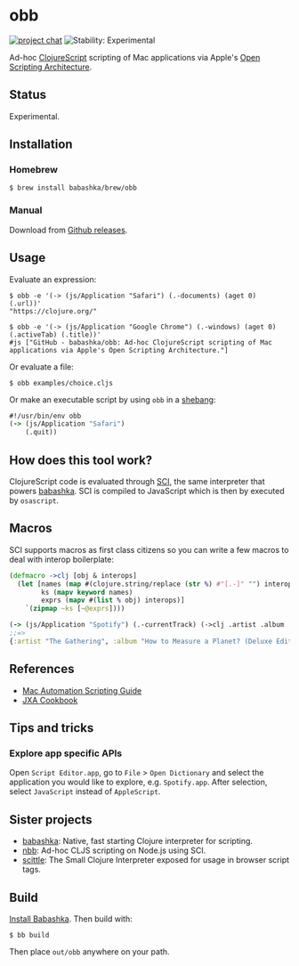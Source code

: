 # obb

[![project chat](https://img.shields.io/badge/slack-join_chat-brightgreen.svg)](https://app.slack.com/client/T03RZGPFR/C02S1220XRV)
![Stability: Experimental](https://img.shields.io/badge/stability-experimental-orange.svg)

Ad-hoc [ClojureScript](https://clojurescript.org/) scripting of Mac applications via Apple's [Open Scripting Architecture](https://developer.apple.com/library/archive/documentation/LanguagesUtilities/Conceptual/MacAutomationScriptingGuide/).

## Status

Experimental.

## Installation

### Homebrew

``` shell
$ brew install babashka/brew/obb
```

### Manual

Download from [Github releases](https://github.com/babashka/obb/releases).

## Usage

Evaluate an expression:

``` shell
$ obb -e '(-> (js/Application "Safari") (.-documents) (aget 0) (.url))'
"https://clojure.org/"
```

``` shell
$ obb -e '(-> (js/Application "Google Chrome") (.-windows) (aget 0) (.activeTab) (.title))'
#js ["GitHub - babashka/obb: Ad-hoc ClojureScript scripting of Mac applications via Apple's Open Scripting Architecture."]
```

Or evaluate a file:

``` shell
$ obb examples/choice.cljs
```

Or make an executable script by using `obb` in a [shebang](https://en.wikipedia.org/wiki/Shebang_(Unix)):

``` clojure
#!/usr/bin/env obb
(-> (js/Application "Safari")
    (.quit))
```

## How does this tool work?

ClojureScript code is evaluated through [SCI](https://github.com/borkdude/sci), the same interpreter that powers [babashka](https://babashka.org/). SCI is compiled to JavaScript which is then by executed by `osascript`.

## Macros

SCI supports macros as first class citizens so you can write a few macros to deal with interop boilerplate:

``` clojure
(defmacro ->clj [obj & interops]
  (let [names (map #(clojure.string/replace (str %) #"[.-]" "") interops)
        ks (mapv keyword names)
        exprs (mapv #(list % obj) interops)]
    `(zipmap ~ks [~@exprs])))

(-> (js/Application "Spotify") (.-currentTrack) (->clj .artist .album .name))
;;=>
{:artist "The Gathering", :album "How to Measure a Planet? (Deluxe Edition)", :name "Travel"}
```

## References

- [Mac Automation Scripting Guide](https://developer.apple.com/library/archive/documentation/LanguagesUtilities/Conceptual/MacAutomationScriptingGuide/GettoKnowScriptEditor.html#//apple_ref/doc/uid/TP40016239-CH5-SW1)
- [JXA Cookbook](https://github.com/JXA-Cookbook/JXA-Cookbook/wiki)

## Tips and tricks

### Explore app specific APIs

Open `Script Editor.app`, go to `File` > `Open Dictionary` and select the
application you would like to explore, e.g. `Spotify.app`.  After selection,
select `JavaScript` instead of `AppleScript`.

## Sister projects

- [babashka](https://github.com/babashka/babashka): Native, fast starting Clojure interpreter for scripting.
- [nbb](https://github.com/babashka/nbb): Ad-hoc CLJS scripting on Node.js using SCI.
- [scittle](https://github.com/babashka/scittle): The Small Clojure Interpreter exposed for usage in browser script tags.

## Build

[Install Babashka](https://github.com/babashka/babashka/#installation). Then build with:

``` shell
$ bb build
```

Then place `out/obb` anywhere on your path.
